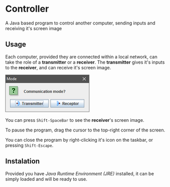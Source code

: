 # Controller
 A Java based program to control another computer, sending inputs and receiving it's screen image

## Usage
Each computer, provided they are connected within a local network, can take the role of a **transmitter** or a **receiver**. The **transmitter** gives it's inputs to the **receiver**, and can receive it's screen image.

![The two modes](readme/Controller.png)

You can press `Shift-SpaceBar` to see the **receiver**'s screen image.

To pause the program, drag the cursor to the top-right corner of the screen.

You can close the program by right-clicking it's icon on the taskbar, or pressing `Shift-Escape`.

## Instalation
Provided you have *Java Runtime Environment (JRE)* installed, it can be simply loaded and will be ready to use.
